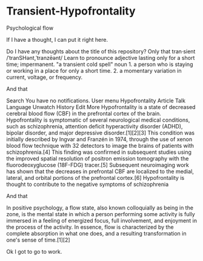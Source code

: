 # Transient-Hypofrontality
Psychological flow

If I have a thought, I can put it right here.

Do I have any thoughts about the title of this repository?
Only that 
tran·sient
/ˈtranSHənt,ˈtranzēənt/
Learn to pronounce
adjective
lasting only for a short time; impermanent.
"a transient cold spell"
noun
1.
a person who is staying or working in a place for only a short time.
2.
a momentary variation in current, voltage, or frequency.

And that


Search
You have no notifications.
User menu
Hypofrontality
Article Talk
Language
Unwatch
History
Edit
More
Hypofrontality is a state of decreased cerebral blood flow (CBF) in the prefrontal cortex of the brain. Hypofrontality is symptomatic of several neurological medical conditions, such as schizophrenia, attention deficit hyperactivity disorder (ADHD), bipolar disorder, and major depressive disorder.[1][2][3] This condition was initially described by Ingvar and Franzén in 1974, through the use of xenon blood flow technique with 32 detectors to image the brains of patients with schizophrenia.[4] This finding was confirmed in subsequent studies using the improved spatial resolution of positron emission tomography with the fluorodeoxyglucose (18F-FDG) tracer.[5] Subsequent neuroimaging work has shown that the decreases in prefrontal CBF are localized to the medial, lateral, and orbital portions of the prefrontal cortex.[6] Hypofrontality is thought to contribute to the negative symptoms of schizophrenia

And that

In positive psychology, a flow state, also known colloquially as being in the zone, is the mental state in which a person performing some activity is fully immersed in a feeling of energized focus, full involvement, and enjoyment in the process of the activity. In essence, flow is characterized by the complete absorption in what one does, and a resulting transformation in one's sense of time.[1][2]

Ok I got to go to work.
